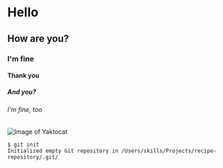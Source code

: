 # Hello
## How are you?
### I'm fine
#### Thank you
##### And you?
###### I'm fine, too
![Image of Yaktocat](https://octodex.github.com/images/yaktocat.png)

```
$ git init
Initialized empty Git repository in /Users/skills/Projects/recipe-repository/.git/
```
